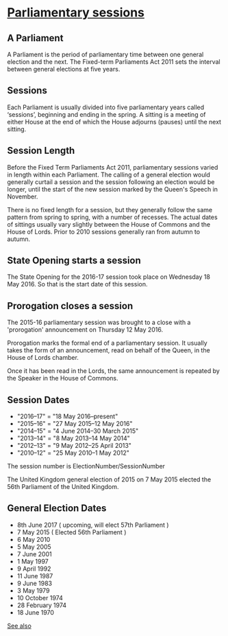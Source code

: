 # [Parliamentary sessions](http://www.parliament.uk/about/how/occasions/calendar/)

## A Parliament
A Parliament is the period of parliamentary time between one general election and the next. The Fixed-term Parliaments Act 2011 sets the interval between general elections at five years.

## Sessions
Each Parliament is usually divided into five parliamentary years called ‘sessions’, beginning and ending in the spring. A sitting is a meeting of either House at the end of which the House adjourns (pauses) until the next sitting.

## Session Length
Before the Fixed Term Parliaments Act 2011, parliamentary sessions varied in length within each Parliament. The calling of a general election would generally curtail a session and the session following an election would be longer, until the start of the new session marked by the Queen's Speech in November.

There is no fixed length for a session, but they generally follow the same pattern from spring to spring, with a number of recesses. The actual dates of sittings usually vary slightly between the House of Commons and the House of Lords. Prior to 2010 sessions generally ran from autumn to autumn.

## State Opening starts a session

The State Opening for the 2016-17 session took place on Wednesday 18 May 2016.
So that is the start date of this session.

## Prorogation closes a session

The 2015-16 parliamentary session was brought to a close with a 'prorogation' announcement on Thursday 12 May 2016.

Prorogation marks the formal end of a parliamentary session. It usually takes the form of an announcement, read on behalf of the Queen, in the House of Lords chamber.

Once it has been read in the Lords, the same announcement is repeated by the Speaker in the House of Commons.

## Session Dates
* "2016–17" = "18 May 2016–present"
* "2015–16" = "27 May 2015–12 May 2016"
* "2014–15" = "4 June 2014–30  March 2015"
* "2013–14" = "8 May 2013–14 May 2014"
* "2012–13" = "9 May 2012–25 April 2013"
* "2010–12" = "25 May 2010–1 May 2012"

The session number is ElectionNumber/SessionNumber

The United Kingdom general election of 2015 on 7 May 2015 elected the 56th Parliament of the United Kingdom.

## General Election Dates

* 8th June 2017 ( upcoming, will elect 57th Parliament ) 
* 7 May 2015 ( Elected 56th Parliament )
* 6 May 2010
* 5 May 2005
* 7 June 2001
* 1 May 1997
* 9 April 1992
* 11 June 1987
* 9 June 1983
* 3 May 1979
* 10 October 1974
* 28 February 1974
* 18 June 1970

[See also](http://www.parliament.uk/about/how/elections-and-voting/general/)